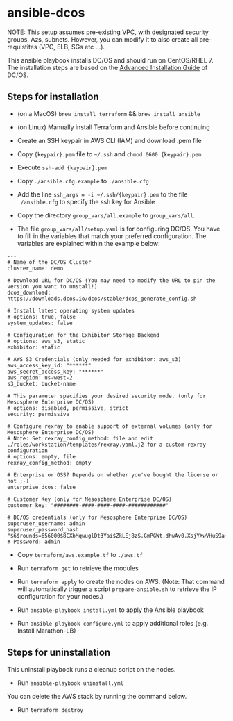 # ansible-dcos

NOTE: This setup assumes pre-existing VPC, with designated security groups, Azs, subnets. However, you can modify it to also create all pre-requistites (VPC, ELB, SGs etc ...).

This ansible playbook installs DC/OS and should run on CentOS/RHEL 7. The installation steps are based on the [Advanced Installation Guide](https://docs.mesosphere.com/latest/administration/installing/custom/advanced/) of DC/OS.

## Steps for installation

- (on a MacOS) `brew install terraform` && `brew install ansible`

- (on Linux) Manually install Terraform and Ansible before continuing

- Create an SSH keypair in AWS CLI (IAM) and download .pem file

- Copy `{keypair}.pem` file to `~/.ssh` and `chmod 0600 {keypair}.pem`

- Execute `ssh-add {keypair}.pem`

- Copy `./ansible.cfg.example` to `./ansible.cfg`

- Add the line `ssh_args = -i ~/.ssh/{keypair}.pem` to the file `./ansible.cfg` to specify the ssh key for Ansible

- Copy the directory `group_vars/all.example` to `group_vars/all`.

- The file `group_vars/all/setup.yaml` is for configuring DC/OS. You have to fill in the variables that match your preferred configuration. The variables are explained within the example below:

```
---
# Name of the DC/OS Cluster
cluster_name: demo

# Download URL for DC/OS (You may need to modify the URL to pin the version you want to unstall!)
dcos_download: https://downloads.dcos.io/dcos/stable/dcos_generate_config.sh

# Install latest operating system updates
# options: true, false
system_updates: false

# Configuration for the Exhibitor Storage Backend
# options: aws_s3, static
exhibitor: static

# AWS S3 Credentials (only needed for exhibitor: aws_s3)
aws_access_key_id: "******"
aws_secret_access_key: "******"
aws_region: us-west-2
s3_bucket: bucket-name

# This parameter specifies your desired security mode. (only for Mesosphere Enterprise DC/OS)
# options: disabled, permissive, strict
security: permissive

# Configure rexray to enable support of external volumes (only for Mesosphere Enterprise DC/OS)
# Note: Set rexray_config_method: file and edit ./roles/workstation/templates/rexray.yaml.j2 for a custom rexray configuration
# options: empty, file
rexray_config_method: empty

# Enterprise or OSS? Depends on whether you've bought the license or not ;-)
enterprise_dcos: false

# Customer Key (only for Mesosphere Enterprise DC/OS)
customer_key: "########-####-####-####-############"

# DC/OS credentials (only for Mesosphere Enterprise DC/OS)
superuser_username: admin
superuser_password_hash: "$6$rounds=656000$8CXbMqwuglDt3Yai$ZkLEj8zS.GmPGWt.dhwAv0.XsjYXwVHuS9aHh3DMcfGaz45OpGxC5oQPXUUpFLMkqlXCfhXMloIzE0Xh8VwHJ." # Password: admin
```

- Copy `terraform/aws.example.tf` to `./aws.tf`

- Run `terraform get` to retrieve the modules

- Run `terraform apply` to create the nodes on AWS. (Note: That command will automatically trigger a script `prepare-ansible.sh` to retrieve the IP configuration for your nodes.)

- Run `ansible-playbook install.yml` to apply the Ansible playbook

- Run `ansible-playbook configure.yml` to apply additional roles (e.g. Install Marathon-LB)

## Steps for uninstallation

This uninstall playbook runs a cleanup script on the nodes.

- Run `ansible-playbook uninstall.yml`

You can delete the AWS stack by running the command below.

- Run `terraform destroy`
